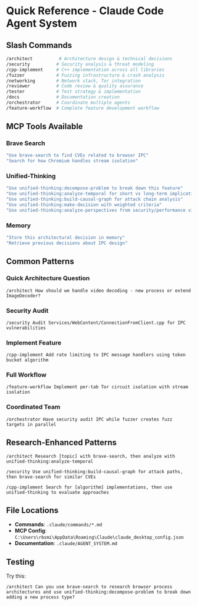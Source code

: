# Quick Reference - Claude Code Agent System

## Slash Commands

```bash
/architect          # Architecture design & technical decisions
/security          # Security analysis & threat modeling
/cpp-implement     # C++ implementation across all libraries
/fuzzer            # Fuzzing infrastructure & crash analysis
/networking        # Network stack, Tor integration
/reviewer          # Code review & quality assurance
/tester            # Test strategy & implementation
/docs              # Documentation creation
/orchestrator      # Coordinate multiple agents
/feature-workflow  # Complete feature development workflow
```

## MCP Tools Available

### Brave Search
```bash
"Use brave-search to find CVEs related to browser IPC"
"Search for how Chromium handles stream isolation"
```

### Unified-Thinking
```bash
"Use unified-thinking:decompose-problem to break down this feature"
"Use unified-thinking:analyze-temporal for short vs long-term implications"
"Use unified-thinking:build-causal-graph for attack chain analysis"
"Use unified-thinking:make-decision with weighted criteria"
"Use unified-thinking:analyze-perspectives from security/performance viewpoints"
```

### Memory
```bash
"Store this architectural decision in memory"
"Retrieve previous decisions about IPC design"
```

## Common Patterns

### Quick Architecture Question
```
/architect How should we handle video decoding - new process or extend ImageDecoder?
```

### Security Audit
```
/security Audit Services/WebContent/ConnectionFromClient.cpp for IPC vulnerabilities
```

### Implement Feature
```
/cpp-implement Add rate limiting to IPC message handlers using token bucket algorithm
```

### Full Workflow
```
/feature-workflow Implement per-tab Tor circuit isolation with stream isolation
```

### Coordinated Team
```
/orchestrator Have security audit IPC while fuzzer creates fuzz targets in parallel
```

## Research-Enhanced Patterns

```
/architect Research [topic] with brave-search, then analyze with unified-thinking:analyze-temporal

/security Use unified-thinking:build-causal-graph for attack paths, then brave-search for similar CVEs

/cpp-implement Search for [algorithm] implementations, then use unified-thinking to evaluate approaches
```

## File Locations

- **Commands**: `.claude/commands/*.md`
- **MCP Config**: `C:\Users\rbsmi\AppData\Roaming\Claude\claude_desktop_config.json`
- **Documentation**: `.claude/AGENT_SYSTEM.md`

## Testing

Try this:
```
/architect Can you use brave-search to research browser process architectures and use unified-thinking:decompose-problem to break down adding a new process type?
```
